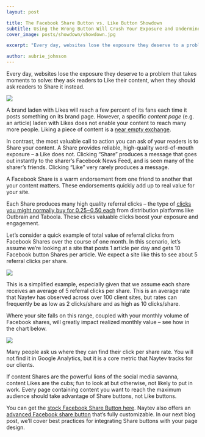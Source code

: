 ```yaml
---
layout: post

title: The Facebook Share Button vs. Like Button Showdown
subtitle: Using the Wrong Button Will Crush Your Exposure and Undermine Your Social Media Marketing
cover_image: posts/showdown/showdown.jpg

excerpt: "Every day, websites lose the exposure they deserve to a problem that takes moments to solve: they ask readers to Like their content, when they should ask readers to Share it instead."

author: aubrie_johnson
---
```


Every day, websites lose the exposure they deserve to a problem that takes moments to solve: they ask readers to Like their content, when they should ask readers to Share it instead.

<div class="full zoomable"><img src="/images/posts/showdown/vs.jpg"></div>

A brand laden with Likes will reach a few percent of its fans each time it posts something on its brand page. However, a specific _content page_ (e.g. an article) laden with Likes does not enable your content to reach many more people. Liking a piece of content is a [near empty exchange](https://blog.bufferapp.com/facebook-like-button).

In contrast, the most valuable call to action you can ask of your readers is to Share your content. A Share provides reliable, high-quality word-of-mouth exposure – a Like does not. Clicking “Share” produces a message that goes out instantly to the sharer’s Facebook News Feed, and is seen many of the sharer’s friends. Clicking “Like” very rarely produces a message.

A Facebook Share is a warm endorsement from one friend to another that your content matters. These endorsements quickly add up to real value for your site.

Each Share produces many high quality referral clicks – the type of [clicks you might normally buy for $0.25-$0.50 each](http://contently.com/strategist/2014/04/10/the-pros-cons-and-costs-of-the-top-10-content-distribution-platforms/) from distribution platforms like Outbrain and Taboola. These clicks valuable clicks boost your exposure and engagement.

Let’s consider a quick example of total value of referral clicks from Facebook Shares over the course of one month. In this scenario, let’s assume we’re looking at a site that posts 1 article per day and gets 10 Facebook button Shares per article. We expect a site like this to see about 5 referral clicks per share.

<div class="full zoomable"><img src="/images/posts/showdown/value.png"></div>

This is a simplified example, especially given that we assume each share receives an average of 5 referral clicks per share. This is an average rate that Naytev has observed across over 100 client sites, but rates can frequently be as low as 2 clicks/share and as high as 10 clicks/share.

Where your site falls on this range, coupled with your monthly volume of Facebook shares, will greatly impact realized monthly value – see how in the chart below.

<div class="full zoomable"><img src="/images/posts/showdown/graph_data.png"></div>

Many people ask us where they can find their click per share rate. You will not find it in Google Analytics, but it is a core metric that Naytev tracks for our clients.

If content Shares are the powerful lions of the social media savanna, content Likes are the cubs; fun to look at but otherwise, not likely to put in work. Every page containing content you want to reach the maximum audience should take advantage of Share buttons, not Like buttons.

You can get the [stock Facebook Share Button here](https://developers.facebook.com/docs/plugins/share-button). Naytev also offers an [advanced Facebook share button](https://naytev.zendesk.com/hc/en-us/articles/202474093-How-to-Add-Naytev-s-Advanced-Social-Share-Buttons) that’s fully customizable. In our next blog post, we’ll cover best practices for integrating Share buttons with your page design.